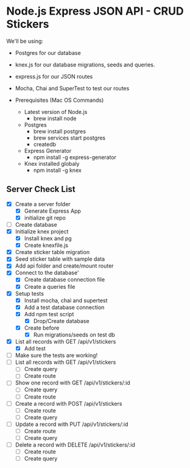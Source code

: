 # Node.js Express JSON API - CRUD Stickers

We'll be using:
* Postgres for our database
* knex.js for our database migrations, seeds and queries.
* express.js for our JSON routes
* Mocha, Chai and SuperTest to test our routes

* Prerequisites (Mac OS Commands)
  * Latest version of Node.js
    * brew install node
  * Postgres
    * brew install postgres
    * brew services start postgres
    * createdb
  * Express Generator
    * npm install -g express-generator
  * Knex installed globaly
    * npm install -g knex

## Server Check List
* [x] Create a server folder
  * [x] Generate Express App
  * [x] initialize git repo
* [ ] Create database
* [x] Initialize knex project
  * [x] Install knex and pg
  * [x] Create knexfile.js
* [x] Create sticker table migration
* [x] Seed sticker table with sample data
* [x] Add api folder and create/mount router
* [x] Connect to the database'
  * [x] Create database connection file
  * [x] Create a queries file
* [x] Setup tests
  * [x] Install mocha, chai and supertest
  * [x] Add a test database connection
  * [x] Add npm test script
    * [x] Drop/Create database
  * [x] Create before
    * [x] Run migrations/seeds on test db
* [x] List all records with GET /api/v1/stickers
    * [x] Add test
* [ ] Make sure the tests are working!
* [ ] List all records with GET /api/v1/stickers
  * [ ] Create query
  * [ ] Create route
* [ ] Show one record with GET /api/v1/stickers/:id
  * [ ] Create query
  * [ ] Create route
* [ ] Create a record with POST /api/v1/stickers
  * [ ] Create route
  * [ ] Create query
* [ ] Update a record with PUT /api/v1/stickers/:id
  * [ ] Create route
  * [ ] Create query
* [ ] Delete a record with DELETE /api/v1/stickers/:id
  * [ ] Create route
  * [ ] Create query
